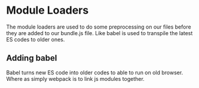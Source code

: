 # Module Loaders
The module loaders are used to do some preprocessing on our files before they are added to our bundle.js file. Like babel is used to transpile the latest ES codes to older ones.
## Adding babel
Babel turns new ES code into older codes to able to run on old browser. Where as simply webpack is to link js modules together.

<!--stackedit_data:
eyJoaXN0b3J5IjpbMjAzMTgzMjk4MywtMjA4ODc0NjYxMl19
-->